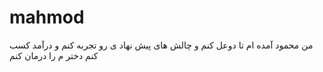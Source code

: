 # mahmod
من محمود آمده ام تا دوعل  کنم و چالش های پیش نهاد ی رو تجربه کنم و درآمد کسب کنم دختر م را درمان کنم
